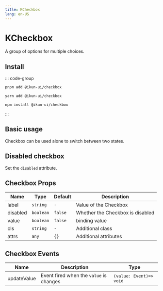 ```yaml
---
title: KCheckbox
lang: en-US
---
```


# KCheckbox

A group of options for multiple choices.

## Install

::: code-group

```bash [pnpm]
pnpm add @ikun-ui/checkbox
```

```bash [yarn]
yarn add @ikun-ui/checkbox
```

```bash [npm]
npm install @ikun-ui/checkbox
```

:::

## Basic usage

Checkbox can be used alone to switch between two states.

<demo src="../../../../example/checkbox/basic.svelte" github="https://github.com/ikun-svelte/ikun-ui/tree/main/components/Checkbox"></demo>

## Disabled checkbox

Set the `disabled` attribute.

<demo src="../../../../example/checkbox/disabled.svelte" github="https://github.com/ikun-svelte/ikun-ui/tree/main/components/Checkbox"></demo>

## Checkbox Props

| Name       | Type        | Default   | Description                       |
|------------|-------------|-----------|-----------------------------------|
| label      | `string`    | `-`       | Value of the Checkbox             |
| disabled   | `boolean`   | `false`   | Whether the Checkbox is disabled  |
| value      | `boolean`   | `false`   | binding value                     |
| cls        | `string`    | `-`       | Additional class                  |
| attrs      | `any`       | `{}`      | Additional attributes             |

## Checkbox Events

| Name         | Description                            | Type                   |
|--------------|----------------------------------------|------------------------|
| updateValue  | Event fired when the `value` is changes | `(value: Event)=> void` |
